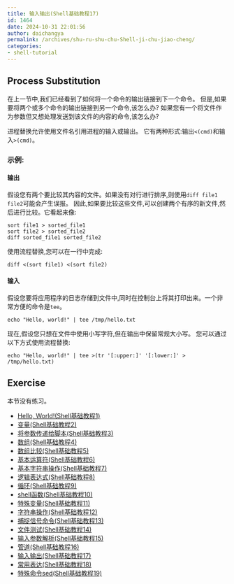 ```yaml
---
title: 输入输出(Shell基础教程17)
id: 1464
date: 2024-10-31 22:01:56
author: daichangya
permalink: /archives/shu-ru-shu-chu-Shell-ji-chu-jiao-cheng/
categories:
- shell-tutorial
---
```


Process Substitution
-----------------
在上一节中,我们已经看到了如何将一个命令的输出链接到下一个命令。
但是,如果要将两个或多个命令的输出链接到另一个命令,该怎么办?
如果您有一个将文件作为参数但又想处理发送到该文件的内容的命令,该怎么办?

进程替换允许使用文件名引用进程的输入或输出。
它有两种形式:输出``<(cmd)``和输入``>(cmd)``。

### 示例:
#### 输出
假设您有两个要比较其内容的文件。如果没有对行进行排序,则使用``diff file1 file2``可能会产生误报。
因此,如果要比较这些文件,可以创建两个有序的新文件,然后进行比较。它看起来像:

    sort file1 > sorted_file1
    sort file2 > sorted_file2
    diff sorted_file1 sorted_file2

使用流程替换,您可以在一行中完成:

    diff <(sort file1) <(sort file2)

#### 输入
假设您要将应用程序的日志存储到文件中,同时在控制台上将其打印出来。一个非常方便的命令是``tee``。

    echo "Hello, world!" | tee /tmp/hello.txt

现在,假设您只想在文件中使用小写字符,但在输出中保留常规大小写。
您可以通过以下方式使用流程替换:

    echo "Hello, world!" | tee >(tr '[:upper:]' '[:lower:]' > /tmp/hello.txt)

Exercise
--------

本节没有练习。



*   [Hello, World!(Shell基础教程1)](https://blog.jsdiff.com/archives/Hello-World)
*   [变量(Shell基础教程2)](https://blog.jsdiff.com/archives/Variables)
*   [将参数传递给脚本(Shell基础教程3)](https://blog.jsdiff.com/archives/Passing-Arguments-to-the-Script)
*   [数组(Shell基础教程4)](https://blog.jsdiff.com/archives/Arrays)
*   [数组比较(Shell基础教程5)](https://blog.jsdiff.com/archives/Array-Comparison)
*   [基本运算符(Shell基础教程6)](https://blog.jsdiff.com/archives/Basic-Operators)
*   [基本字符串操作(Shell基础教程7)](https://blog.jsdiff.com/archives/Basic-String-Operations)
*   [逻辑表达式(Shell基础教程8)](https://blog.jsdiff.com/archives/Decision-Making)
*   [循环(Shell基础教程9)](https://blog.jsdiff.com/archives/Loops)
*   [shell函数(Shell基础教程10)](https://blog.jsdiff.com/archives/Shell-Functions)
*   [特殊变量(Shell基础教程11)](https://blog.jsdiff.com/archives/Special-Variables)
*   [字符串操作(Shell基础教程12)](https://blog.jsdiff.com/archives/String-Operations)
*   [捕捉信号命令(Shell基础教程13)](https://blog.jsdiff.com/archives/Bash-trap-command)
*   [文件测试(Shell基础教程14)](https://blog.jsdiff.com/archives/File-Testing)
*   [输入参数解析(Shell基础教程15)](https://blog.jsdiff.com/archives/Input-Parameter-Parsing)
*   [管道(Shell基础教程16)](https://blog.jsdiff.com/archives/Pipelines)
*   [输入输出(Shell基础教程17)](https://blog.jsdiff.com/archives/Process-Substitution)
*   [常用表达(Shell基础教程18)](https://blog.jsdiff.com/archives/Regular-Expressions)
*   [特殊命令sed(Shell基础教程19)](https://blog.jsdiff.com/archives/Basic-Sed-Operators)
